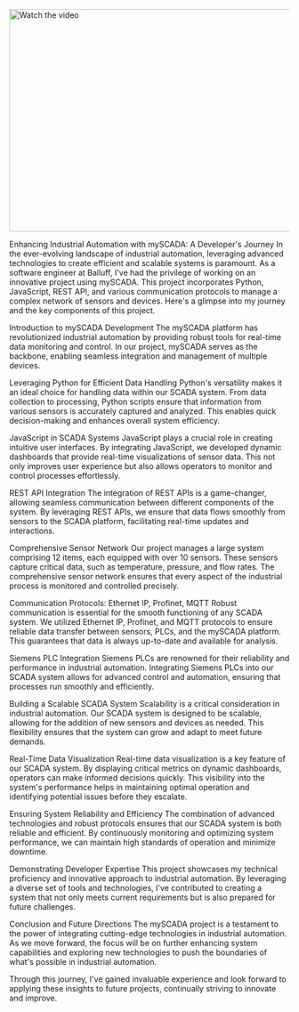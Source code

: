 <a href="https://youtu.be/_8jKgA_Qqlc" target="_blank">
    <img src="https://img.youtube.com/vi/_8jKgA_Qqlc/0.jpg" alt="Watch the video" width="600" height="400">
</a>


Enhancing Industrial Automation with mySCADA: A Developer's Journey
In the ever-evolving landscape of industrial automation, leveraging advanced technologies to create efficient and scalable systems is paramount. As a software engineer at Balluff, I've had the privilege of working on an innovative project using mySCADA. This project incorporates Python, JavaScript, REST API, and various communication protocols to manage a complex network of sensors and devices. Here's a glimpse into my journey and the key components of this project.

Introduction to mySCADA Development
The mySCADA platform has revolutionized industrial automation by providing robust tools for real-time data monitoring and control. In our project, mySCADA serves as the backbone, enabling seamless integration and management of multiple devices.

Leveraging Python for Efficient Data Handling
Python's versatility makes it an ideal choice for handling data within our SCADA system. From data collection to processing, Python scripts ensure that information from various sensors is accurately captured and analyzed. This enables quick decision-making and enhances overall system efficiency.

JavaScript in SCADA Systems
JavaScript plays a crucial role in creating intuitive user interfaces. By integrating JavaScript, we developed dynamic dashboards that provide real-time visualizations of sensor data. This not only improves user experience but also allows operators to monitor and control processes effortlessly.

REST API Integration
The integration of REST APIs is a game-changer, allowing seamless communication between different components of the system. By leveraging REST APIs, we ensure that data flows smoothly from sensors to the SCADA platform, facilitating real-time updates and interactions.

Comprehensive Sensor Network
Our project manages a large system comprising 12 items, each equipped with over 10 sensors. These sensors capture critical data, such as temperature, pressure, and flow rates. The comprehensive sensor network ensures that every aspect of the industrial process is monitored and controlled precisely.

Communication Protocols: Ethernet IP, Profinet, MQTT
Robust communication is essential for the smooth functioning of any SCADA system. We utilized Ethernet IP, Profinet, and MQTT protocols to ensure reliable data transfer between sensors, PLCs, and the mySCADA platform. This guarantees that data is always up-to-date and available for analysis.

Siemens PLC Integration
Siemens PLCs are renowned for their reliability and performance in industrial automation. Integrating Siemens PLCs into our SCADA system allows for advanced control and automation, ensuring that processes run smoothly and efficiently.

Building a Scalable SCADA System
Scalability is a critical consideration in industrial automation. Our SCADA system is designed to be scalable, allowing for the addition of new sensors and devices as needed. This flexibility ensures that the system can grow and adapt to meet future demands.

Real-Time Data Visualization
Real-time data visualization is a key feature of our SCADA system. By displaying critical metrics on dynamic dashboards, operators can make informed decisions quickly. This visibility into the system's performance helps in maintaining optimal operation and identifying potential issues before they escalate.

Ensuring System Reliability and Efficiency
The combination of advanced technologies and robust protocols ensures that our SCADA system is both reliable and efficient. By continuously monitoring and optimizing system performance, we can maintain high standards of operation and minimize downtime.

Demonstrating Developer Expertise
This project showcases my technical proficiency and innovative approach to industrial automation. By leveraging a diverse set of tools and technologies, I've contributed to creating a system that not only meets current requirements but is also prepared for future challenges.

Conclusion and Future Directions
The mySCADA project is a testament to the power of integrating cutting-edge technologies in industrial automation. As we move forward, the focus will be on further enhancing system capabilities and exploring new technologies to push the boundaries of what's possible in industrial automation.

Through this journey, I've gained invaluable experience and look forward to applying these insights to future projects, continually striving to innovate and improve.

